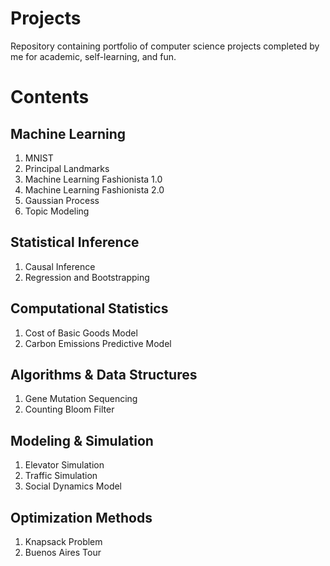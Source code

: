 # Projects
Repository containing portfolio of computer science projects completed by me for academic, self-learning, and fun.

# Contents
## Machine Learning
1. MNIST
2. Principal Landmarks
3. Machine Learning Fashionista 1.0
4. Machine Learning Fashionista 2.0
5. Gaussian Process
6. Topic Modeling

## Statistical Inference
1. Causal Inference
2. Regression and Bootstrapping

## Computational Statistics
1. Cost of Basic Goods Model
2. Carbon Emissions Predictive Model

## Algorithms & Data Structures
1. Gene Mutation Sequencing
2. Counting Bloom Filter

## Modeling & Simulation
1. Elevator Simulation
2. Traffic Simulation
3. Social Dynamics Model

## Optimization Methods
1. Knapsack Problem
2. Buenos Aires Tour

